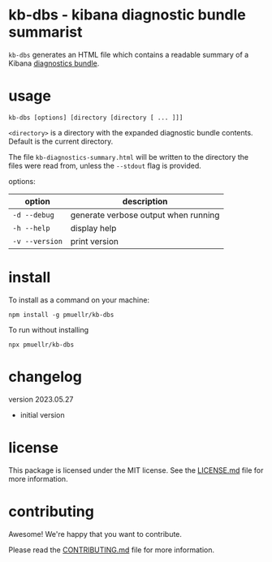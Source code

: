 kb-dbs - kibana diagnostic bundle summarist
================================================================================

`kb-dbs` generates an HTML file which contains a readable summary of a
Kibana [diagnostics bundle][].

[diagnostics bundle]: https://www.elastic.co/blog/why-does-elastic-support-keep-asking-for-diagnostic-files


usage
================================================================================

    kb-dbs [options] [directory [directory [ ... ]]]

`<directory>` is a directory with the expanded diagnostic bundle contents.
Default is the current directory.

The file `kb-diagnostics-summary.html` will be written to the directory
the files were read from, unless the `--stdout` flag is provided.

options:

| option          | description
| --------------- | -------------------------------------
| `-d --debug`    | generate verbose output when running
| `-h --help`     | display help
| `-v --version`  | print version


install
================================================================================

To install as a command on your machine:

    npm install -g pmuellr/kb-dbs

To run without installing

    npx pmuellr/kb-dbs


changelog
================================================================================

version 2023.05.27

- initial version


license
================================================================================

This package is licensed under the MIT license.  See the [LICENSE.md][] file
for more information.


contributing
================================================================================

Awesome!  We're happy that you want to contribute.

Please read the [CONTRIBUTING.md][] file for more information.


[LICENSE.md]: LICENSE.md
[CONTRIBUTING.md]: CONTRIBUTING.md
[CHANGELOG.md]: CHANGELOG.md